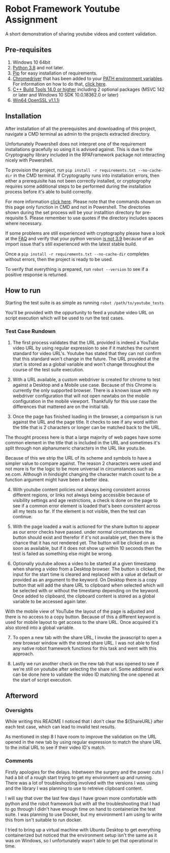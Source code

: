 # Robot Framework Youtube Assignment
A short demonstration of sharing youtube videos and content validation.

## Pre-requisites
1. Windows 10 64bit
2. [Python 3.8](https://www.python.org/downloads/release/python-387/) and not later.
3. [Pip](https://pip.pypa.io/en/stable/installing/) for easy installation of requirements.
4. [Chromedriver](https://chromedriver.chromium.org/downloads) that has been added to your [PATH environment variables](https://chromedriver.chromium.org/getting-started). For information on how to do that, [click here](https://helpdeskgeek.com/windows-10/add-windows-path-environment-variable/).
5. [C++ Build Tools 14.0 or higher](https://visualstudio.microsoft.com/thank-you-downloading-visual-studio/?sku=BuildTools&rel=16) including 2 optional packages (MSVC 142 or later and Windows 10 SDK 10.0.18362.0 or later)
6. [Win64 OpenSSL v1.1.1i](https://slproweb.com/products/Win32OpenSSL.html)

## Installation

After installation of all the prerequisites and downloading of this project, navigate a CMD terminal as admin to the projects extracted directory.

Unfortunately Powershell does not interpret one of the requirement installations gracefully so using it is advised against. This is due to the Cryptography library included in the RPAFramework package not interacting nicely with Powershell. 

To provision the project, run `pip install -r requirements.txt --no-cache-dir` in the CMD terminal. If Cryptography runs into installation errors, then either a prerequisite has not been correctly installed, or cryptogrophy requires some additional steps to be performed during the installation process before it's able to build correctly.

For more information [click here](https://cryptography.io/en/2.9.2/installation/#building-cryptography-on-windows). Please note that the commands shown on this page only function in CMD and not in Powershell. The directories shown during the set process will be your installtion directory for pre-requisite 5. Please remember to use quotes if the directory includes spaces where necessary.

If some problems are still experienced with cryptography please have a look at the [FAQ](https://cryptography.io/en/2.9.2/faq/) and verify that your python version [is not 3.9](https://github.com/mhammond/pywin32/issues/1593) because of an import issue that's still experienced with the latest stable build.

Once a `pip install -r requirements.txt --no-cache-dir` completes  without errors, then the project is ready to be used.

To verify that everything is prepared, run `robot --version` to see if a positive response is returned.

## How to run

Starting the test suite is as simple as running `robot /path/to/youtube_tests`

You'll be provided with the oppurtunity to feed a youtube video URL on script execution which will be used to run the test cases.

### Test Case Rundown

1. The first process validates that the URL provided is indeed a YouTube video URL by using regular expression to see if it matches the current standard for video URL's. Youtube has stated that they can not confirm that this standard won't change in the future. The URL provided at the start is stored as a global variable and won't change throughout the course of the test suite execution.

2. With a URL available, a custom webdriver is created for chrome to test against a Desktop and a Mobile use case. Because of this Chrome is currently the only supported browser. There is a known issue with my webdriver configuration that will not open newtabs on the mobile configuration in the mobile viewport. Thankfully for this use case the differences that mattered are on the initial tab.

3. Once the page has finished loading in the browser, a comparison is run against the URL and the page title. It checks to see if any word within the title that is 2 characters or longer can be matched back to the URL. 

The thought process here is that a large majority of web pages have some common element in the title that is included in the URL and sometimes it's split through non alphanumeric characters in the URL like youtu.be. 

Because of this we strip the URL of its scheme and symbols to have a simpler value to compare against. The reason 2 characters were used and not more is for the logic to be more universal in circumstances such as xe.com. Although in hindsight changing the character match count to be a function argument might have been a better idea.

4. With youtube content policies not always being consistent across different regions, or links not always being accessible because of visibility settings and age restrictions, a check is done on the page to see if a common error element is loaded that's been consistent across all my tests so far. If the element is not visible, then the test can continue.

5. With the page loaded a wait is actioned for the share button to appear as our error checks have passed. under normal circumstances the button should exist and therefor if it's not available yet, then there is the chance that it has not rendered yet. The button will be clicked on as soon as available, but if it does not show up within 10 seconds then the test is failed as something else might be wrong.

6. Optionally youtube allows a video to be started at a given timestamp when sharing a video from a Desktop browser. The button is clicked, the input for the start time is cleared and replaced with a value at default or provided as an argument to the keyword. On Desktop there is a copy button that will add the share URL to clipboard when selected which will be selected with or without the timestamp depending on the keyword. Once added to clipboard, the clipboard content is stored as a global variable to be accessed again later.

With the mobile view of YouTube the layout of the page is adjusted and there is no access to a copy button. Because of this a different keyword is used for mobile layout to get access to the share URL. Once acquired it's also stored into a global variable.

7. To open a new tab with the share URL, I invoke the javascript to open a new browser window with the stored share URL. I was not able to find any native robot framework functions for this task and went with this approach. 

8. Lastly we run another check on the new tab that was opened to see if we're still on youtube after selecting the share url. Some additional work can be done here to validate the video ID matching the one opened at the start of script execution.


## Afterword

### Oversights

While writing this README I noticed that I don't clear the ${ShareURL} after each test case, which can lead to invalid test results.

As mentioned in step 8 I have room to improve the validation on the URL opened in the new tab by using regular expression to match the share URL to the initial URL to see if their video ID's match. 

### Comments

Firstly apologies for the delays. Inbetween the surgery and the power cuts I had a bit of a rough start trying to get my environment up and running. There was a lot of troubleshooting involved with the versions I was using and the library I was planning to use to retreive clipboard content.

I will say that over the last few days I have grown more comfortable with python and the robot framework but with all the troubleshooting that I had to go through I didn't have enough time on hand to containerize the test suite. I was planning to use Docker, but my environment I am using to write this from isn't suitable to run docker. 

I tried to bring up a virtual machine with Ubuntu Desktop to get everything containerized but noticed that the environment setup isn't the same as it was on Windows, so I unfortunately wasn't able to get that operational in time.